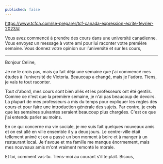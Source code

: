 ```yaml
---
published: false
---
```

https://www.tcfca.com/se-preparer/tcf-canada-expression-ecrite-fevrier-2023/#

Vous avez commencé à prendre des cours dans une université canadienne. Vous envoyez un message à votre ami pour lui raconter votre première semaine. Vous donnez votre opinion sur l’université et sur les cours,

---
Bonjour Celine,

Je ne le crois pas, mais ça fait déjà une semaine que j'ai commencé mes études à l'université de Victoria. Beaucoup a changé, mais je l'adore. Tiens, je vais te tout raconter.

Tout d'abord, mes cours sont bien allés et les professeurs ont été gentils. Comme ce n'est que la première semaine, je n'ai pas beaucoup de devoirs. La plupart de mes professeurs a mis du temps pour expliquer les regles des cours et pour faire une introduction générale des sujets. Par contre, je crois que les semaines suivantes seraient beaucoup plus chargées. C'est ce que j'ai entendu parler au moins.

En ce qui concerne ma vie sociale, je me suis fait quelques nouveaux amis et on est allé en ville ensemble il y a deux jours. Le centre-ville était tellement animé et on a passé un bon moment à boire et à manger à un restaurant local. Je t'avoue et ma famille me manque énormement, mais mes nouveaux amis m'ont vraiment remonté le morale.

Et toi, comment vas-tu. Tiens-moi au courant s'il te plaît.
Bisous,
